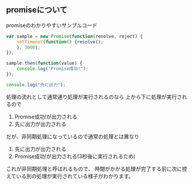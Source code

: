 ## promiseについて

promiseのわかりやすいサンプルコード
```js
var sample = new Promise(function(resolve, reject) {
    setTimeout(function() {resolve();
    }, 3000);
});

sample.then(function(value) {
    console.log("Promise成功!");
});

console.log("先に出力");
```

処理の流れとして通常通り処理が実行されるのなら
上から下に処理が実行されるので

1. Promise成功!が出力される
2. 先に出力が出力される

だが、非同期処理になっているので通常の処理とは異なり

1. 先に出力が出力される
2. Promise成功!が出力される(3秒後に実行されるため)

これが非同期処理と呼ばれるもので、
時間がかかる処理が完了する前に次に控えている別の処理が実行されている様子がわかります。

